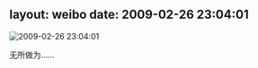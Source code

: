 layout: weibo
date: 2009-02-26 23:04:01
---
<meta name="referrer" content="no-referrer" />

<img src="/images/favicon.ico" style="float: left;"/>2009-02-26 23:04:01

无所做为……

